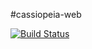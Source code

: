 #cassiopeia-web

[![Build Status](https://travis-ci.org/KPMP/microscopium-web.svg?branch=develop)](https://travis-ci.org/KPMP/microscopium-web)

